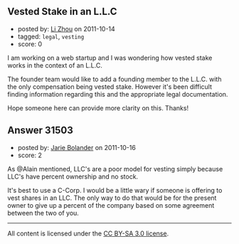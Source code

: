 ## Vested Stake in an L.L.C

- posted by: [Li Zhou](https://stackexchange.com/users/-1/7241-li-zhou) on 2011-10-14
- tagged: `legal`, `vesting`
- score: 0

I am working on a web startup and I was wondering how vested stake works in the context of an L.L.C.

The founder team would like to add a founding member to the L.L.C. with the only compensation being vested stake.  However it's been difficult finding information regarding this and the appropriate legal documentation.

Hope someone here can provide more clarity on this.  Thanks!


## Answer 31503

- posted by: [Jarie Bolander](https://stackexchange.com/users/-1/585-jarie-bolander) on 2011-10-16
- score: 2

As @Alain mentioned, LLC's are a poor model for vesting simply because LLC's have percent ownership and no stock.

It's best to use a C-Corp. I would be a little wary if someone is offering to vest shares in an LLC. The only way to do that would be for the present owner to give up a percent of the company based on some agreement between the two of you.



---

All content is licensed under the [CC BY-SA 3.0 license](https://creativecommons.org/licenses/by-sa/3.0/).
